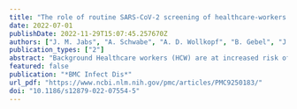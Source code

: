 ```yaml
---
title: "The role of routine SARS-CoV-2 screening of healthcare-workers in acute care hospitals in 2020: a systematic review and meta-analysis"
date: 2022-07-01
publishDate: 2022-11-29T15:07:45.257670Z
authors: ["J. M. Jabs", "A. Schwabe", "A. D. Wollkopf", "B. Gebel", "J. Stadelmaier", "S. Erdmann", "F. Radicke", "H. Grundmann", "A. Kramer", "I. Monsef", "G. Rücker", "J. Rupp", "S. Scheithauer", "C. Schmucker", "A. Simon", "Nico T. Mutters"]
publication_types: ["2"]
abstract: "Background Healthcare workers (HCW) are at increased risk of infection with SARS-CoV-2. Vulnerable patient populations in particular must be protected, and clinics should not become transmission hotspots to avoid delaying medical treatments independent of COVID. Because asymptomatic transmission has been described, routine screening of asymptomatic HCW would potentially be able to interrupt chains of infection through early detection.  Methods A systematic search was conducted in the Cochrane COVID-19 Study Register, Web of Science and WHO COVID‐19 Global literature on coronavirus with regard to non-incident related testing of healthcare workers using polymerase chain reaction on May 4th 2021. Studies since January 2020 were included. An assessment of risk of bias and representativeness was performed.  Results The search identified 39 studies with heterogeneous designs. Data collection of the included studies took place from January to August 2020. The studies were conducted worldwide and the sample size of the included HCW ranged from 70 to 9449 participants. In total, 1000 of 51,700 (1.9%) asymptomatic HCW were tested positive for SARS-CoV-2 using PCR testing. The proportion of positive test results ranged between 0 and 14.3%. No study reported on HCW-screening related reductions in infected person-days.  Discussion and conclusions The heterogeneous proportions might be explained by different regional incidences, lock-downs, and pre-analytical pitfalls that reduce the sensitivity of the nasopharyngeal swab. The very high prevalence in some studies indicates that screening HCW for SARS-CoV-2 may be important particularly in geographical regions and pandemic periods with a high-incidence. With low numbers and an increasing rate of vaccinated HCW, a strict cost–benefit consideration must be made, especially in times of low incidences. Since we found no studies that reported on HCW-screening related reductions in infected person-days, re-evaluation should be done when these are available.  Supplementary Information The online version contains supplementary material available at 10.1186/s12879-022-07554-5."
featured: false
publication: "*BMC Infect Dis*"
url_pdf: "https://www.ncbi.nlm.nih.gov/pmc/articles/PMC9250183/"
doi: "10.1186/s12879-022-07554-5"
---
```


